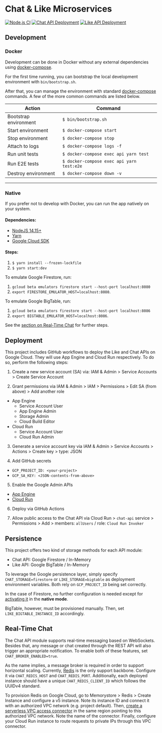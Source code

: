 # Chat & Like Microservices

[![Node.js CI](https://github.com/cc-wolke7/chat-like-microservice/workflows/Node.js%20CI/badge.svg)](https://github.com/CC-Wolke7/chat-like-microservice/actions?query=workflow%3A%22Node.js+CI%22)
[![Chat API Deployment](https://github.com/cc-wolke7/chat-like-microservice/workflows/Chat%20API%20Deployment/badge.svg)](https://github.com/CC-Wolke7/chat-like-microservice/actions?query=workflow%3A%22Chat+API+Deployment%22)
[![Like API Deployment](https://github.com/cc-wolke7/chat-like-microservice/workflows/Like%20API%20Deployment/badge.svg)](https://github.com/CC-Wolke7/chat-like-microservice/actions?query=workflow%3A%22Like+API+Deployment%22)

## Development

### Docker

Development can be done in Docker without any external dependencies using [docker-compose](https://docs.docker.com/compose/reference/overview/).

For the first time running, you can bootstrap the local development environment with `bin/bootstrap.sh`.

After that, you can manage the environment with standard [docker-compose](https://docs.docker.com/compose/reference/overview/) commands. A few of the more common commands are listed below.

| Action                | Command                                   |
| --------------------- | ----------------------------------------- |
| Bootstrap environment | `$ bin/bootstrap.sh`                      |
| Start environment     | `$ docker-compose start`                  |
| Stop environment      | `$ docker-compose stop`                   |
| Attach to logs        | `$ docker-compose logs -f`                |
| Run unit tests        | `$ docker-compose exec api yarn test`     |
| Run E2E tests         | `$ docker-compose exec api yarn test:e2e` |
| Destroy environment   | `$ docker-compose down -v`                |

---

### Native

If you prefer not to develop with Docker, you can run the app natively on your system.

#### Dependencies:

- [NodeJS 14.15+](https://www.python.org/)
- [Yarn](https://yarnpkg.com/getting-started)
- [Google Cloud SDK](https://cloud.google.com/sdk/docs/quickstart?hl=de)

#### Steps:

1. `$ yarn install --frozen-lockfile`
2. `$ yarn start:dev`

To emulate Google Firestore, run:

1. `gcloud beta emulators firestore start --host-port localhost:8080`
2. `export FIRESTORE_EMULATOR_HOST=localhost:8080`.

To emulate Google BigTable, run:

1. `gcloud beta emulators firestore start --host-port localhost:8086`
2. `export BIGTABLE_EMULATOR_HOST=localhost:8086`.

See the [section on Real-Time Chat](#real-time-chat) for further steps.

## Deployment

This project includes GitHub workflows to deploy the Like and Chat APIs on Google Cloud. They will use App Engine and Cloud Run respectively. To do so, perform the following steps:

1. Create a new service account (SA) via: IAM & Admin > Service Accounts > Create Service Account

2. Grant permissions via IAM & Admin > IAM > Permissions > Edit SA (from above) > Add another role

- App Engine
  - Service Account User
  - App Engine Admin
  - Storage Admin
  - Cloud Build Editor
- Cloud Run
  - Service Account User
  - Cloud Run Admin

3. Generate a service account key via IAM & Admin > Service Accounts > Actions > Create key > type: JSON

4. Add GitHub secrets

- `GCP_PROJECT_ID: <your-project>`
- `GCP_SA_KEY: <JSON-contents-from-above>`

5. Enable the Google Admin APIs

- [App Engine](https://console.developers.google.com/apis/library/appengine.googleapis.com)
- [Cloud Run](https://console.developers.google.com/apis/api/run.googleapis.com)

6. Deploy via GitHub Actions

7. Allow public access to the Chat API via Cloud Run > `chat-api` service > Permissions > Add > members: `allUsers` / role: `Cloud Run Invoker`

## Persistence

This project offers two kind of storage methods for each API module:

- Chat API: Google Firestore / In-Memory
- Like API: Google BigTable / In-Memory

To leverage the Google persistence layer, simply specify `CHAT_STORAGE=firestore` or `LIKE_STORAGE=bigtable` as deployment environment variables. Both rely on `GCP_PROJECT_ID` being set correctly.

In the case of Firestore, no further configuration is needed except for [activating it](https://console.cloud.google.com/firestore) in the **native mode**.

BigTable, however, must be provisioned manually. Then, set `LIKE_BIGTABLE_INSTANCE_ID` accordingly.

## Real-Time Chat

The Chat API module supports real-time messaging based on WebSockets. Besides that, any message or chat created through the REST API will also trigger an appropriate notification. To enable both of these features, set `CHAT_BROKER_ENABLED=true`.

As the name implies, a message broker is required in order to support horizontal scaling. Currently, [Redis](https://redis.io/) is the only support backbone. Configure it via `CHAT_REDIS_HOST` and `CHAT_REDIS_PORT`. Additionally, each deployed instance should have a unique `CHAT_REDIS_CLIENT_ID` which follows the UUIDv4 standard.

To provision Redis on Google Cloud, go to Memorystore > Redis > Create Instance and configure a v5 instance. Note its instance ID and connect it with an authorized VPC network (e.g. project default). Then, [create a serverless VPC access connector](https://cloud.google.com/vpc/docs/configure-serverless-vpc-access#creating_a_connector) in the same region pointing to this authorized VPC network. Note the name of the connector. Finally, configure your Cloud Run instance to route requests to private IPs through this VPC connector.

